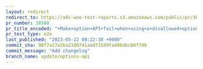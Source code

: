 ```yaml
---
layout: redirect
redirect_to: https://a8c-woo-test-reports.s3.amazonaws.com/public/pr/38388/e2e/index.html
pr_number: 38388
pr_title_encoded: "+Make+option+API+fail+when+using+a+disallowed+option+name+in+non-produciton+environments"
pr_test_type: e2e
last_published: "2023-05-22 08:22:38 +0000"
commit_sha: 98f7a17a2ba2100741aad71549fad86d6cb0f749
commit_message: "Add changelog"
branch_name: update/options-api
---
```

